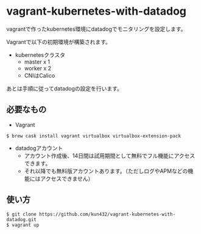 # vagrant-kubernetes-with-datadog

vagrantで作ったkubernetes環境にdatadogでモニタリングを設定します。

Vagrantで以下の初期環境が構築されます。

- kubernetesクラスタ
  - master x 1
  - worker x 2
  - CNIはCalico

あとは手順に従ってdatadogの設定を行います。

## 必要なもの

- Vagrant

```
$ brew cask install vagrant virtualbox virtualbox-extension-pack
```

- datadogアカウント
  - アカウント作成後、14日間は試用期間として無料でフル機能にアクセスできます。
  - それ以降でも無料版アカウントあります。（ただしログやAPMなどの機能にはアクセスできません）

## 使い方

```
$ git clone https://github.com/kun432/vagrant-kubernetes-with-datadog.git
$ vagrant up
```
